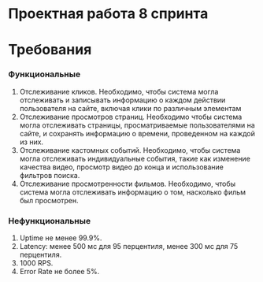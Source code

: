 # Проектная работа 8 спринта

# Требования

### Функциональные
1. Отслеживание кликов.
Необходимо, чтобы система могла отслеживать и записывать информацию о каждом действии пользователя на сайте, включая клики по различным элементам
2. Отслеживание просмотров страниц.
Необходимо чтобы система могла отслеживать страницы, просматриваемые пользователями на сайте, и сохранять информацию о времени, проведенном на каждой из них.
3. Отслеживание кастомных событий.
Необходимо, чтобы система могла отслеживать индивидуальные события, такие как изменение качества видео, просмотр видео до конца и использование фильтров поиска.
4. Отслеживание просмотренности фильмов.
Необходимо, чтобы система могла отслеживать информацию о том, насколько фильм был просмотрен.

### Нефункциональные
1. Uptime не менее 99.9%.
2. Latency: менее 500 мс для 95 перцентиля, менее 300 мс для 75 перцентиля.
3. 1000 RPS.
4. Error Rate не более 5%.

